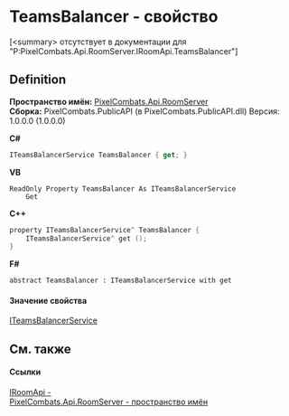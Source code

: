 # TeamsBalancer - свойство


\[&lt;summary&gt; отсутствует в документации для "P:PixelCombats.Api.RoomServer.IRoomApi.TeamsBalancer"\]



## Definition
**Пространство имён:** <a href="c9bc8f2a-0186-2d92-afcf-bc1871171a49">PixelCombats.Api.RoomServer</a>  
**Сборка:** PixelCombats.PublicAPI (в PixelCombats.PublicAPI.dll) Версия: 1.0.0.0 (1.0.0.0)

**C#**
``` C#
ITeamsBalancerService TeamsBalancer { get; }
```
**VB**
``` VB
ReadOnly Property TeamsBalancer As ITeamsBalancerService
	Get
```
**C++**
``` C++
property ITeamsBalancerService^ TeamsBalancer {
	ITeamsBalancerService^ get ();
}
```
**F#**
``` F#
abstract TeamsBalancer : ITeamsBalancerService with get
```



#### Значение свойства
<a href="a8474e98-9d12-f674-104f-94d126e19ea5">ITeamsBalancerService</a>

## См. также


#### Ссылки
<a href="f99f01e3-e0d8-f390-7d6f-e31894365b4e">IRoomApi - </a>  
<a href="c9bc8f2a-0186-2d92-afcf-bc1871171a49">PixelCombats.Api.RoomServer - пространство имён</a>  
